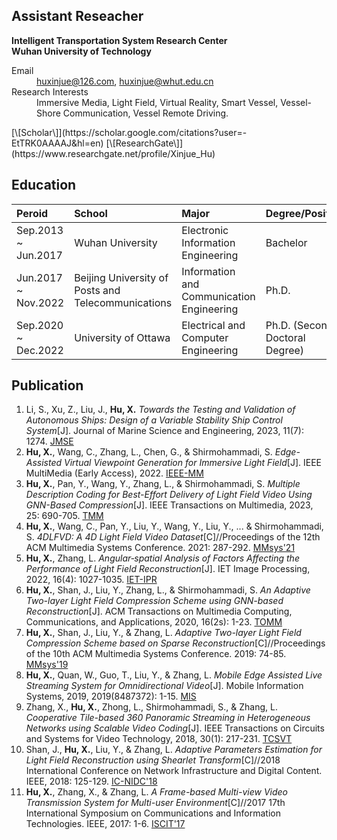 ## Assistant Reseacher
 **Intelligent Transportation System Research Center** <br>
 **Wuhan University of Technology** <br>

<dl>
<dt>Email</dt>
<dd><a href="mailto:huxinjue@126.com">huxinjue@126.com</a>, <a href="mailto:huxinjue@whut.edu.cn">huxinjue@whut.edu.cn</a></dd>
<dt>Research Interests</dt>
<dd>Immersive Media, Light Field, Virtual Reality, Smart Vessel, Vessel-Shore Communication, Vessel Remote Driving.</dd>
</dl>
[\[Scholar\]](https://scholar.google.com/citations?user=-EtTRK0AAAAJ&hl=en)  [\[ResearchGate\]](https://www.researchgate.net/profile/Xinjue_Hu)

## Education

|       Peroid              |      School       | Major | Degree/Position | Supervisor |
|:--------------------------|:---------------------------|:--------------|:------------|:------------|
| Sep.2013 ~ Jun.2017 | Wuhan University  | Electronic Information Engineering | Bachelor | None |
| Jun.2017 ~ Nov.2022 | Beijing University of Posts and Telecommunications | Information and Communication Engineering  | Ph.D. | Lin Zhang |
| Sep.2020 ~ Dec.2022 | University of Ottawa | Electrical and Computer Engineering | Ph.D. (Second Doctoral Degree) | Shervin Shirmohammadi |


## Publication
1.   Li, S., Xu, Z., Liu, J., **Hu, X.** _Towards the Testing and Validation of Autonomous Ships: Design of a Variable Stability Ship Control System_[J]. Journal of Marine Science and Engineering, 2023, 11(7): 1274. [JMSE](https://www.mdpi.com/2077-1312/11/7/1274)
2.   **Hu, X.**, Wang, C., Zhang, L., Chen, G., & Shirmohammadi, S. _Edge-Assisted Virtual Viewpoint Generation for Immersive Light Field_[J]. IEEE MultiMedia (Early Access), 2022. [IEEE-MM](https://ieeexplore.ieee.org/document/10002420)
3.  **Hu, X.**, Pan, Y., Wang, Y., Zhang, L., & Shirmohammadi, S. _Multiple Description Coding for Best-Effort Delivery of Light Field Video Using GNN-Based Compression_[J]. IEEE Transactions on Multimedia, 2023, 25: 690-705. [TMM](https://ieeexplore.ieee.org/abstract/document/9625786)
4.  **Hu, X.**, Wang, C., Pan, Y., Liu, Y., Wang, Y., Liu, Y., ... & Shirmohammadi, S. _4DLFVD: A 4D Light Field Video Dataset_[C]//Proceedings of the 12th ACM Multimedia Systems Conference. 2021: 287-292. [MMsys'21](https://dl.acm.org/doi/abs/10.1145/3458305.3478450)
5.  **Hu, X.**, Zhang, L. _Angular‐spatial Analysis of Factors Affecting the Performance of Light Field Reconstruction_[J]. IET Image Processing, 2022, 16(4): 1027-1035. [IET-IPR](https://ietresearch.onlinelibrary.wiley.com/doi/full/10.1049/ipr2.12203)
6.  **Hu, X.**, Shan, J., Liu, Y., Zhang, L., & Shirmohammadi, S. _An Adaptive Two-layer Light Field Compression Scheme using GNN-based Reconstruction_[J]. ACM Transactions on Multimedia Computing, Communications, and Applications, 2020, 16(2s): 1-23. [TOMM](https://dl.acm.org/doi/10.1145/3395620?cid=81100662680)
7.  **Hu, X.**, Shan, J., Liu, Y., & Zhang, L. _Adaptive Two-layer Light Field Compression Scheme based on Sparse Reconstruction_[C]//Proceedings of the 10th ACM Multimedia Systems Conference. 2019: 74-85. [MMsys'19](https://dl.acm.org/doi/abs/10.1145/3304109.3306228)
8.  **Hu, X.**, Quan, W., Guo, T., Liu, Y., & Zhang, L. _Mobile Edge Assisted Live Streaming System for Omnidirectional Video_[J]. Mobile Information Systems, 2019, 2019(8487372): 1-15. [MIS](https://www.hindawi.com/journals/misy/2019/8487372/)
9.  Zhang, X., **Hu, X.**, Zhong, L., Shirmohammadi, S., & Zhang, L. _Cooperative Tile-based 360 Panoramic Streaming in Heterogeneous Networks using Scalable Video Coding_[J]. IEEE Transactions on Circuits and Systems for Video Technology, 2018, 30(1): 217-231. [TCSVT](https://ieeexplore.ieee.org/document/8576614/)
10.  Shan, J., **Hu, X.**, Liu, Y., & Zhang, L. _Adaptive Parameters Estimation for Light Field Reconstruction using Shearlet Transform_[C]//2018 International Conference on Network Infrastructure and Digital Content. IEEE, 2018: 125-129. [IC-NIDC'18](https://ieeexplore.ieee.org/abstract/document/8525651)
11.  **Hu, X.**, Zhang, X., & Zhang, L. _A Frame-based Multi-view Video Transmission System for Multi-user Environment_[C]//2017 17th International Symposium on Communications and Information Technologies. IEEE, 2017: 1-6. [ISCIT'17](https://ieeexplore.ieee.org/abstract/document/8261184)

